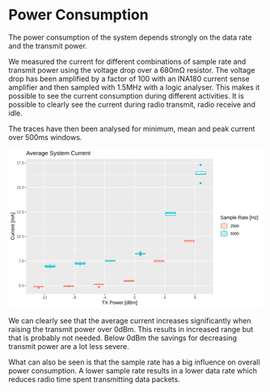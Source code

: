 # Power Consumption

The power consumption of the system depends strongly on the data rate and the transmit power.

We measured the current for different combinations of sample rate and transmit power using the voltage drop over a 680mΩ resistor.
The voltage drop has been amplified by a factor of 100 with an INA180 current sense amplifier and then sampled with 1.5MHz with a logic analyser.
This makes it possible to see the current consumption during different activities.
It is possible to clearly see the current during radio transmit, radio receive and idle.

The traces have then been analysed for minimum, mean and peak current over 500ms windows.

![Average System Current](power-traces/Rplot001.png)

We can clearly see that the average current increases significantly when raising the transmit power over 0dBm.
This results in increased range but that is probably not needed.
Below 0dBm the savings for decreasing transmit power are a lot less severe.

What can also be seen is that the sample rate has a big influence on overall power consumption.
A lower sample rate results in a lower data rate which reduces radio time spent transmitting data packets.
